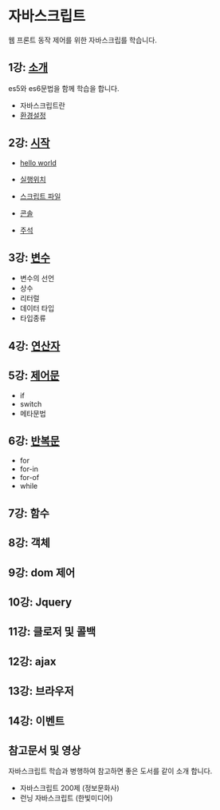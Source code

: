 # 자바스크립트
웹 프론트 동작 제어를 위한 자바스크립를 학습니다.

## 1강: [소개](javascript)
es5와 es6문법을 함께 학습을 합니다.

* 자바스크립트란
* [환경설정](./setup)

## 2강: [시작](./basic)
* [hello world](./basic/hello.md)
* [실행위치](./basic/execute.md)
* [스크립트 파일](./basic/script.js)
* [콘솔](./basic/console)

* [주석](./basic/comment)

## 3강: [변수](./basic/variable)

* 변수의 선언
* 상수
* 리터럴
* 데이터 타입
* 타입종류

## 4강: [연산자](./basic/operation)



## 5강: [제어문](./basic/condition)
* if
* switch
* 메타문법

## 6강: [반복문](./basic/loop)
* for
* for-in
* for-of
* while

## 7강: 함수


## 8강: 객체

## 9강: dom 제어

## 10강: Jquery

## 11강: 클로저 및 콜백

## 12강: ajax

## 13강: 브라우저

## 14강: 이벤트


## 참고문서 및 영상
자바스크립트 학습과 병행하여 참고하면 좋은 도서를 같이 소개 합니다.

* 자바스크립트 200제 (정보문화사)
* 런닝 자바스크립트 (한빛미디어)